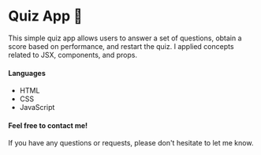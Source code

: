 # Quiz App 📝
This simple quiz app allows users to answer a set of questions, obtain a score based on performance, and restart the quiz. I applied concepts related to JSX, components, and props.
#### Languages
- HTML
- CSS
- JavaScript
#### Feel free to contact me!
If you have any questions or requests, please don't hesitate to let me know.
